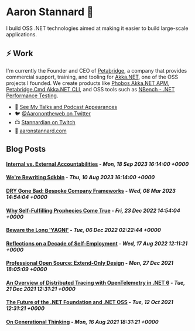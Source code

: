 # Aaron Stannard 👋

I build OSS .NET technologies aimed at making it easier to build large-scale applications. 

## ⚡ Work
I'm currently the Founder and CEO of [Petabridge](https://petabridge.com/), a company that provides commercial support, training, and tooling for [Akka.NET](https://getakka.net/), one of the OSS projects I founded. We create products like [Phobos Akka.NET APM](https://phobos.petabridge.com/), [Petabridge.Cmd Akka.NET CLI](https://cmd.petabridge.com/), and OSS tools such as [NBench - .NET Performance Testing](https://nbench.io/).

* 🔭 [See My Talks and Podcast Appearances](https://aaronstannard.com/talks/)
* :bird: [@Aaronontheweb on Twitter](https://twitter.com/Aaronontheweb)
* :tv: [Stannardian on Twitch](https://www.twitch.tv/stannardian)
* :bookmark_tabs:	[aaronstannard.com](https://aaronstannard.com/)

## Blog Posts
<!--START_SECTION:feed-->
#### [Internal vs. External Accountabilities](https:&#x2F;&#x2F;aaronstannard.com&#x2F;internal-vs-external-accountabilities&#x2F;) - _Mon, 18 Sep 2023 16:14:00 +0000_
#### [We&#39;re Rewriting Sdkbin](https:&#x2F;&#x2F;aaronstannard.com&#x2F;sdkbin-rewrite&#x2F;) - _Thu, 10 Aug 2023 16:14:00 +0000_
#### [DRY Gone Bad: Bespoke Company Frameworks](https:&#x2F;&#x2F;aaronstannard.com&#x2F;dry-gone-bad-bespoke-company-framework&#x2F;) - _Wed, 08 Mar 2023 14:54:04 +0000_
#### [Why Self-Fulfilling Prophecies Come True](https:&#x2F;&#x2F;aaronstannard.com&#x2F;self-fulfilling-prophecies&#x2F;) - _Fri, 23 Dec 2022 14:54:04 +0000_
#### [Beware the Long &#39;YAGNI&#39;](https:&#x2F;&#x2F;aaronstannard.com&#x2F;beware-long-yagni&#x2F;) - _Tue, 06 Dec 2022 02:22:44 +0000_
#### [Reflections on a Decade of Self-Employment](https:&#x2F;&#x2F;aaronstannard.com&#x2F;decade-self-employment&#x2F;) - _Wed, 17 Aug 2022 12:11:21 +0000_
#### [Professional Open Source: Extend-Only Design](https:&#x2F;&#x2F;aaronstannard.com&#x2F;extend-only-design&#x2F;) - _Mon, 27 Dec 2021 18:05:09 +0000_
#### [An Overview of Distributed Tracing with OpenTelemetry in .NET 6](https:&#x2F;&#x2F;aaronstannard.com&#x2F;opentelemetry-dotnet6&#x2F;) - _Tue, 21 Dec 2021 12:31:21 +0000_
#### [The Future of the .NET Foundation and .NET OSS](https:&#x2F;&#x2F;aaronstannard.com&#x2F;future-of-dotnet-foundation&#x2F;) - _Tue, 12 Oct 2021 12:31:21 +0000_
#### [On Generational Thinking](https:&#x2F;&#x2F;aaronstannard.com&#x2F;intergenerational-thinking&#x2F;) - _Mon, 16 Aug 2021 18:31:21 +0000_
<!--END_SECTION:feed-->
